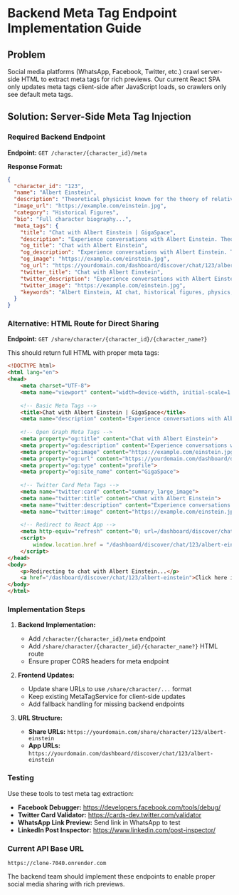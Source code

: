# Backend Meta Tag Endpoint Implementation Guide

## Problem
Social media platforms (WhatsApp, Facebook, Twitter, etc.) crawl server-side HTML to extract meta tags for rich previews. Our current React SPA only updates meta tags client-side after JavaScript loads, so crawlers only see default meta tags.

## Solution: Server-Side Meta Tag Injection

### Required Backend Endpoint

**Endpoint:** `GET /character/{character_id}/meta`

**Response Format:**
```json
{
  "character_id": "123",
  "name": "Albert Einstein",
  "description": "Theoretical physicist known for the theory of relativity...",
  "image_url": "https://example.com/einstein.jpg",
  "category": "Historical Figures",
  "bio": "Full character biography...",
  "meta_tags": {
    "title": "Chat with Albert Einstein | GigaSpace",
    "description": "Experience conversations with Albert Einstein. Theoretical physicist known for the theory of relativity... Start chatting now on GigaSpace.",
    "og_title": "Chat with Albert Einstein",
    "og_description": "Experience conversations with Albert Einstein. Theoretical physicist known for...",
    "og_image": "https://example.com/einstein.jpg",
    "og_url": "https://yourdomain.com/dashboard/discover/chat/123/albert-einstein",
    "twitter_title": "Chat with Albert Einstein",
    "twitter_description": "Experience conversations with Albert Einstein...",
    "twitter_image": "https://example.com/einstein.jpg",
    "keywords": "Albert Einstein, AI chat, historical figures, physics, relativity"
  }
}
```

### Alternative: HTML Route for Direct Sharing

**Endpoint:** `GET /share/character/{character_id}/{character_name?}`

This should return full HTML with proper meta tags:

```html
<!DOCTYPE html>
<html lang="en">
<head>
    <meta charset="UTF-8">
    <meta name="viewport" content="width=device-width, initial-scale=1.0">
    
    <!-- Basic Meta Tags -->
    <title>Chat with Albert Einstein | GigaSpace</title>
    <meta name="description" content="Experience conversations with Albert Einstein. Theoretical physicist known for the theory of relativity...">
    
    <!-- Open Graph Meta Tags -->
    <meta property="og:title" content="Chat with Albert Einstein">
    <meta property="og:description" content="Experience conversations with Albert Einstein...">
    <meta property="og:image" content="https://example.com/einstein.jpg">
    <meta property="og:url" content="https://yourdomain.com/dashboard/discover/chat/123/albert-einstein">
    <meta property="og:type" content="profile">
    <meta property="og:site_name" content="GigaSpace">
    
    <!-- Twitter Card Meta Tags -->
    <meta name="twitter:card" content="summary_large_image">
    <meta name="twitter:title" content="Chat with Albert Einstein">
    <meta name="twitter:description" content="Experience conversations with Albert Einstein...">
    <meta name="twitter:image" content="https://example.com/einstein.jpg">
    
    <!-- Redirect to React App -->
    <meta http-equiv="refresh" content="0; url=/dashboard/discover/chat/123/albert-einstein">
    <script>
        window.location.href = "/dashboard/discover/chat/123/albert-einstein";
    </script>
</head>
<body>
    <p>Redirecting to chat with Albert Einstein...</p>
    <a href="/dashboard/discover/chat/123/albert-einstein">Click here if not redirected automatically</a>
</body>
</html>
```

### Implementation Steps

1. **Backend Implementation:**
   - Add `/character/{character_id}/meta` endpoint
   - Add `/share/character/{character_id}/{character_name?}` HTML route
   - Ensure proper CORS headers for meta endpoint

2. **Frontend Updates:**
   - Update share URLs to use `/share/character/...` format
   - Keep existing MetaTagService for client-side updates
   - Add fallback handling for missing backend endpoints

3. **URL Structure:**
   - **Share URLs:** `https://yourdomain.com/share/character/123/albert-einstein`
   - **App URLs:** `https://yourdomain.com/dashboard/discover/chat/123/albert-einstein`

### Testing

Use these tools to test meta tag extraction:
- **Facebook Debugger:** https://developers.facebook.com/tools/debug/
- **Twitter Card Validator:** https://cards-dev.twitter.com/validator
- **WhatsApp Link Preview:** Send link in WhatsApp to test
- **LinkedIn Post Inspector:** https://www.linkedin.com/post-inspector/

### Current API Base URL
`https://clone-7040.onrender.com`

The backend team should implement these endpoints to enable proper social media sharing with rich previews.
